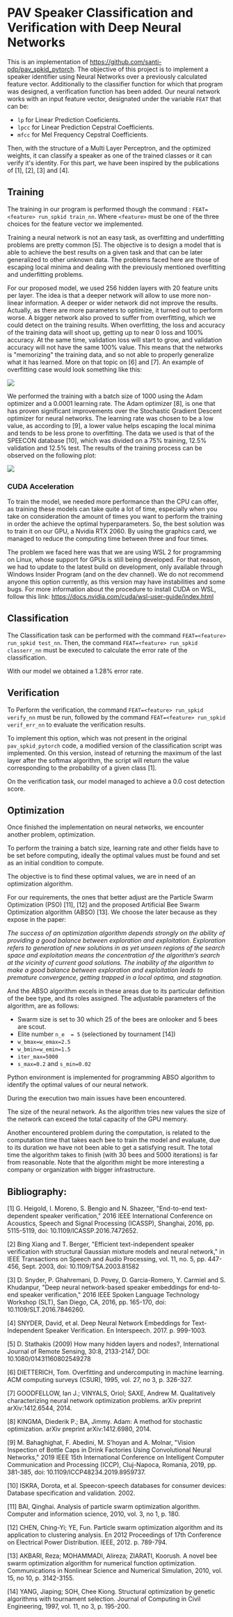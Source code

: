 # PAV Speaker Classification and Verification with Deep Neural Networks

This is an implementation of https://github.com/santi-pdp/pav_spkid_pytorch. The objective of this project is to implement a speaker identifier using Neural Networks over a previously calculated feature vector. Additionally to the classifier function for which that program was designed, a verification function has been added. Our neural network works with an input feature vector, designated under the variable `FEAT` that can be: 

  - `lp` for Linear Prediction Coeficients.
  - `lpcc` for Linear Prediction Cepstral Coefficients.
  - `mfcc` for Mel Frequency Cepstral Coefficients.
  
Then, with the structure of a Multi Layer Perceptron, and the optimized weights, it can classify a speaker as one of the trained classes or it can verify it's identity. For this part, we have been inspired by the publications of [1], [2], [3] and [4].
  
## Training
The training in our program is performed though the command : `FEAT=<feature> run_spkid train_nn`. Where `<feature>` must be one of the three choices for the feature vector we implemented.

Training a neural network is not an easy task, as overfitting and underfitting problems are pretty common [5]. The objective is to design a model that is able to achieve the best results on a given task and that can be later generalized to other unknown data. The problems faced here are those of escaping local minima and dealing with the previously mentioned overfitting and underfitting problems.

For our proposed model, we used 256 hidden layers with 20 feature units per layer. The idea is that a deeper network will allow to use more non-linear information. A deeper or wider network did not improve the results. Actually, as there are more parameters to optimize, it turned out to perform worse. A bigger network also proved to suffer from overfitting, which we could detect on the training results. When overfitting, the loss and accuracy of the training data will shoot up, getting up to near 0 loss and 100% accuracy. At the same time, validation loss will start to grow, and validation accuracy will not have the same 100% value. This means that the networks is "memorizing" the training data, and so not able to properly generalize what it has learned. More on that topic on [6] and [7]. An example of overfitting case would look something like this:

<img src="log_plot_overfitting.png" align="center">

We performed the training with a batch size of 1000 using the Adam optimizer and a 0.0001 learning rate. The Adam optimizer [8], is one that has proven significant improvements over the Stochastic Gradient Descent optimizer for neural networks. The learning rate was chosen to be a low value, as according to [9], a lower value helps escaping the local minima and tends to be less prone to overfitting. The data we used is that of the SPEECON database [10], which was divided on a 75% training, 12.5% validation and 12.5% test. The results of the training process can be observed on the following plot:

<img src="log_plots.png" align="center">
  
### CUDA Acceleration
To train the model, we needed more performance than the CPU can offer, as training these models can take quite a lot of time, especially when you take on consideration the amount of times you want to perform the training in order the achieve the optimal hyperparameters. So, the best solution was to train it on our GPU, a Nvidia RTX 2060. By using the graphics card, we managed to reduce the computing time between three and four times.

The problem we faced here was that we are using WSL 2 for programming on Linux, whose support for GPUs is still being developed. For that reason, we had to update to the latest build on development, only available through Windows Insider Program (and on the dev channel). We do not recommend anyone this option currently, as this version may have instabilities and some bugs. For more information about the procedure to install CUDA on WSL, follow this link: https://docs.nvidia.com/cuda/wsl-user-guide/index.html

## Classification
The Classification task can be performed with the command `FEAT=<feature> run_spkid test_nn`. Then, the command `FEAT=<feature> run_spkid classerr_nn` must be executed to calculate the error rate of the classification.

With our model we obtained a 1.28% error rate.

## Verification
To Perform the verification, the command `FEAT=<feature> run_spkid verify_nn` must be run, followed by the command `FEAT=<feature> run_spkid verif_err_nn` to evaluate the verification results.

To implement this option, which was not present in the original `pav_spkid_pytorch` code, a modified version of the classification script was implemented. On this version, instead of returning the maximum of the last layer after the softmax algorithm, the script will return the value corresponding to the probability of a given class [1].

On the verification task, our model managed to achieve a 0.0 cost detection score.


## Optimization
Once finished the implementation on neural networks, we encounter another problem, optimization.

To perform the training a batch size, learning rate and other fields have to be set before computing, ideally the optimal values must be found and set as an initial condition to compute.

The objective is to find these optimal values, we are in need of an optimization algorithm.

For our requirements, the ones that better adjust are the Particle Swarm Optimization (PSO) [11], [12] and the proposed Artificial Bee Swarm Optimization algorithm (ABSO) [13]. We choose the later because as they expose in the paper:

*The success of an optimization algorithm depends strongly on the ability of providing a good balance between exploration and exploitation. Exploration refers to generation of new solutions in as yet unseen regions of the search space and exploitation means the concentration of the algorithm’s search at the vicinity of current good solutions. The inability of the algorithm to make a good balance between exploration and exploitation leads to premature convergence, getting trapped in a local optima, and stagnation.*

And the ABSO algorithm excels in these areas due to its particular definition of the bee type, and its roles assigned.
The adjustable parameters of the algorithm, are as follows:

- Swarm size is set to 30 which 25 of the bees are onlooker and 5 bees are scout.
- Elite number `n_e  = 5` (selectioned by tournament [14])
- `w_bmax=w_emax=2.5`
- `w_bmin=w_emin=1.5`
- `iter_max=5000`
- `s_max=0.2` and `s_min=0.02`

Python environment is implemented for programming ABSO algorithm to identify the optimal values of our neural network.

During the execution two main issues have been encountered.

The size of the neural network. As the algorithm tries new values the size of the network can exceed the total capacity of the GPU memory.

Another encountered problem during the computation, is related to the computation time that takes each bee to train the model and evaluate, due to its duration we have not been able to get a satisfying result. The total time the algorithm takes to finish (with 30 bees and 5000 iterations) is far from reasonable.
Note that the algorithm might be more interesting a company or organization with bigger infrastructure.

## Bibliography:

[1] G. Heigold, I. Moreno, S. Bengio and N. Shazeer, "End-to-end text-dependent speaker verification," 2016 IEEE International Conference on Acoustics, Speech and Signal Processing (ICASSP), Shanghai, 2016, pp. 5115-5119, doi: 10.1109/ICASSP.2016.7472652.

[2] Bing Xiang and T. Berger, "Efficient text-independent speaker verification with structural Gaussian mixture models and neural network," in IEEE Transactions on Speech and Audio Processing, vol. 11, no. 5, pp. 447-456, Sept. 2003, doi: 10.1109/TSA.2003.81582

[3] D. Snyder, P. Ghahremani, D. Povey, D. Garcia-Romero, Y. Carmiel and S. Khudanpur, "Deep neural network-based speaker embeddings for end-to-end speaker verification," 2016 IEEE Spoken Language Technology Workshop (SLT), San Diego, CA, 2016, pp. 165-170, doi: 10.1109/SLT.2016.7846260.

[4] SNYDER, David, et al. Deep Neural Network Embeddings for Text-Independent Speaker Verification. En Interspeech. 2017. p. 999-1003.

[5] D. Stathakis (2009) How many hidden layers and nodes?, International Journal of Remote Sensing, 30:8, 2133-2147, DOI: 10.1080/01431160802549278

[6] DIETTERICH, Tom. Overfitting and undercomputing in machine learning. ACM computing surveys (CSUR), 1995, vol. 27, no 3, p. 326-327.

[7] GOODFELLOW, Ian J.; VINYALS, Oriol; SAXE, Andrew M. Qualitatively characterizing neural network optimization problems. arXiv preprint arXiv:1412.6544, 2014.

[8] KINGMA, Diederik P.; BA, Jimmy. Adam: A method for stochastic optimization. arXiv preprint arXiv:1412.6980, 2014.

[9] M. Bahaghighat, F. Abedini, M. S’hoyan and A. Molnar, "Vision Inspection of Bottle Caps in Drink Factories Using Convolutional Neural Networks," 2019 IEEE 15th International Conference on Intelligent Computer Communication and Processing (ICCP), Cluj-Napoca, Romania, 2019, pp. 381-385, doi: 10.1109/ICCP48234.2019.8959737.

[10] ISKRA, Dorota, et al. Speecon-speech databases for consumer devices: Database specification and validation. 2002.

[11] BAI, Qinghai. Analysis of particle swarm optimization algorithm. Computer and information science, 2010, vol. 3, no 1, p. 180.

[12] CHEN, Ching-Yi; YE, Fun. Particle swarm optimization algorithm and its application to clustering analysis. En 2012 Proceedings of 17th Conference on Electrical Power Distribution. IEEE, 2012. p. 789-794.

[13] AKBARI, Reza; MOHAMMADI, Alireza; ZIARATI, Koorush. A novel bee swarm optimization algorithm for numerical function optimization. Communications in Nonlinear Science and Numerical Simulation, 2010, vol. 15, no 10, p. 3142-3155.

[14] YANG, Jiaping; SOH, Chee Kiong. Structural optimization by genetic algorithms with tournament selection. Journal of Computing in Civil Engineering, 1997, vol. 11, no 3, p. 195-200.
